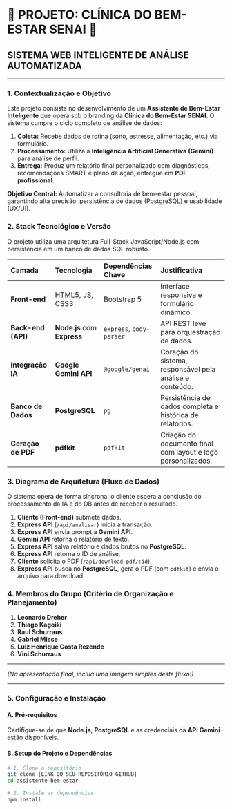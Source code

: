 # 🌟 PROJETO: CLÍNICA DO BEM-ESTAR SENAI 🌟
## SISTEMA WEB INTELIGENTE DE ANÁLISE AUTOMATIZADA

---

### 1. Contextualização e Objetivo
Este projeto consiste no desenvolvimento de um **Assistente de Bem-Estar Inteligente** que opera sob o branding da **Clínica do Bem-Estar SENAI**. O sistema cumpre o ciclo completo de análise de dados:
1.  **Coleta:** Recebe dados de rotina (sono, estresse, alimentação, etc.) via formulário.
2.  **Processamento:** Utiliza a **Inteligência Artificial Generativa (Gemini)** para análise de perfil.
3.  **Entrega:** Produz um relatório final personalizado com diagnósticos, recomendações SMART e plano de ação, entregue em **PDF profissional**.

**Objetivo Central:** Automatizar a consultoria de bem-estar pessoal, garantindo alta precisão, persistência de dados (PostgreSQL) e usabilidade (UX/UI).

### 2. Stack Tecnológico e Versão

O projeto utiliza uma arquitetura Full-Stack JavaScript/Node.js com persistência em um banco de dados SQL robusto.

| Camada | Tecnologia | Dependências Chave | Justificativa |
| :--- | :--- | :--- | :--- |
| **Front-end** | HTML5, JS, CSS3 | Bootstrap 5 | Interface responsiva e formulário dinâmico. |
| **Back-end (API)**| **Node.js** com **Express** | `express`, `body-parser` | API REST leve para orquestração de dados. |
| **Integração IA** | **Google Gemini API** | `@google/genai` | Coração do sistema, responsável pela análise e conteúdo. |
| **Banco de Dados** | **PostgreSQL** | `pg` | Persistência de dados completa e histórica de relatórios. |
| **Geração de PDF**| **pdfkit** | `pdfkit` | Criação do documento final com layout e logo personalizados. |

### 3. Diagrama de Arquitetura (Fluxo de Dados)

O sistema opera de forma síncrona: o cliente espera a conclusão do processamento da IA e do DB antes de receber o resultado.

1.  **Cliente (Front-end)** submete dados.
2.  **Express API** (`/api/analisar`) inicia a transação.
3.  **Express API** envia prompt à **Gemini API**.
4.  **Gemini API** retorna o relatório de texto.
5.  **Express API** salva relatório e dados brutos no **PostgreSQL**.
6.  **Express API** retorna o ID de análise.
7.  **Cliente** solicita o PDF (`/api/download-pdf/:id`).
8.  **Express API** busca no **PostgreSQL**, gera o PDF (com `pdfkit`) e envia o arquivo para download.

### 4. Membros do Grupo (Critério de Organização e Planejamento)

1. **Leonardo Dreher**
2. **Thiago Kagoiki**
3. **Raul Schurraus**
4. **Gabriel Misse**
5. **Luiz Henrique Costa Rezende**
6. **Vini Schurraus**

***
*(Na apresentação final, inclua uma imagem simples deste fluxo!)*
***

### 5. Configuração e Instalação

#### A. Pré-requisitos
Certifique-se de que **Node.js**, **PostgreSQL** e as credenciais da **API Gemini** estão disponíveis.

#### B. Setup do Projeto e Dependências

```bash
# 1. Clone o repositório
git clone [LINK DO SEU REPOSITÓRIO GITHUB]
cd assistente-bem-estar

# 2. Instale as dependências
npm install